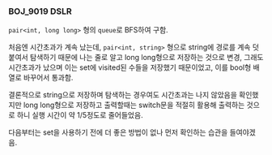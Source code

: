 ### BOJ_9019 DSLR

`pair<int, long long>` 형의 `queue`로 BFS하여 구함.

처음엔 시간초과가 계속 났는데, `pair<int, string>` 형으로 string에 경로를 계속 덧붙여서 탐색하기 때문에 나는 줄로 알고 long long형으로 저장하는 것으로 변경, 그래도 시간초과가 났으며 이는 set에 visited된 수들을 저장했기 때문이었고, 이를 bool형 배열로 바꾸어서 통과함.

결론적으로 string으로 저장하며 탐색하는 경우여도 시간초과는 나지 않았음을 확인했지만 long long형으로 저장하고 출력할때는 switch문을 적절히 활용해 출력하는 것으로 하니 실행 시간이 약 1/5정도로 줄어들었음.

다음부터는 set을 사용하기 전에 더 좋은 방법이 없나 먼저 확인하는 습관을 들여야겠음.



